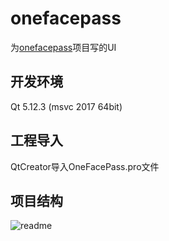# onefacepass
为[onefacepass](https://github.com/onefacepass)项目写的UI

## 开发环境

Qt 5.12.3 (msvc 2017 64bit)

## 工程导入

QtCreator导入OneFacePass.pro文件

## 项目结构 

![readme](C:\Workspace\onefacepass\snap\readme.png)


